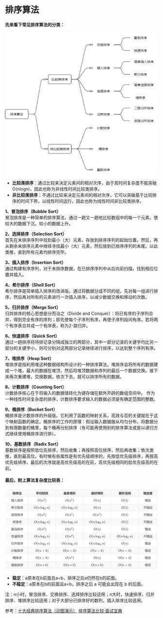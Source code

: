 # 排序算法

#### 先来看下常见排序算法的分类：

![](<../../.gitbook/assets/排序算法分类 (1).jpg>)

* **比较类排序**：通过比较来决定元素间的相对次序，由于其时间复杂度不能突破O(nlogn)，因此也称为非线性时间比较类排序。
* **非比较类排序**：不通过比较来决定元素间的相对次序，它可以突破基于比较排序的时间下界，以线性时间运行，因此也称为线性时间非比较类排序。

**1、冒泡排序（Bubble Sort）**\
冒泡排序是一种简单的排序算法，通过一趟又一趟地比较数组中的每一个元素，使较大的数据下沉，较小的数据上升。

**2、选择排序（Selection Sort）**\
首先在未排序序列中找到最小（大）元素，存放到排序序列的起始位置，然后，再从剩余未排序元素中继续寻找最小（大）元素，然后放到已排序序列的末尾。以此类推，直到所有元素均排序完毕。

**3、插入排序（Insertion Sort）**\
通过构建有序序列，对于未排序数据，在已排序序列中从后向前扫描，找到相应位置并插入。

**4、希尔排序（Shell Sort）**\
希尔排序是简单插入排序的改进版，通过将数据分成不同的组，先对每一组进行排序，然后再对所有的元素进行一次插入排序，以减少数据交换和移动的次数。

**5、归并排序（Merge Sort）**\
归并排序的核心思想是分而治之（Divide and Conquer）：将已有序的子序列合并，得到完全有序的序列；即先使每个子序列有序，再使子序列段间有序。若将两个有序表合并成一个有序表，称为2-路归并。

**6、快速排序（Quick Sort）**\
通过一趟排序将待排记录分隔成独立的两部分，其中一部分记录的关键字均比另一部分的关键字小，则可分别对这两部分记录继续进行排序，以达到整个序列有序。

**7、堆排序（Heap Sort）**\
堆排序是指利用堆这种数据结构所设计的一种排序算法。堆排序会将所有的数据建成一个堆，最大的数据在堆顶，然后将堆顶数据和序列的最后一个数据交换。接下来再次重建堆，交换数据，依次下去，就可以排序所有的数据。

**8、计数排序（Counting Sort）**\
计数排序核心在于将输入的数据值转化为键存储在额外开辟的数组空间中。 作为一种线性时间复杂度的排序，计数排序要求输入的数据必须是有确定范围的整数。

**9、桶排序（Bucket Sort）**\
桶排序是计数排序的升级版。它利用了函数的映射关系，高效与否的关键就在于这个映射函数的确定。桶排序的工作的原理：假设输入数据服从均匀分布，将数据分到有限数量的桶里，每个桶再分别排序（有可能再使用别的排序算法或是以递归方式继续使用桶排序进行排）。

**10、基数排序（Radix Sort）**\
基数排序是按照低位先排序，然后收集；再按照高位排序，然后再收集；依次类推，直到最高位。有时候有些属性是有优先级顺序的，先按低优先级排序，再按高优先级排序。最后的次序就是高优先级高的在前，高优先级相同的低优先级高的在前。



#### 最后，附上**算法复杂度比较表**：

![](<../../.gitbook/assets/排序算法比较 (1).jpg>)

* **稳定**：a原本在b前面且a=b，排序之后a仍然在b的前面。
* **不稳定**：a原本在b的前面且a=b，排序之后 a 可能会出现在 b 的后面。

注：n小时，冒泡排序、交换排序、选择排序比较适用；n大时，快速排序、归并排序、堆排序比较适用；对于大部分已排序好的数列，插入排序比较适用。

参考：[十大经典排序算法（动图演示）](https://www.cnblogs.com/onepixel/p/7674659.html) [排序算法比较·面试宝典](https://troywu0.gitbooks.io/spark/content/%E6%8E%92%E5%BA%8F%E7%AE%97%E6%B3%95%E6%AF%94%E8%BE%83.html)
